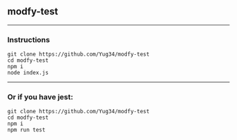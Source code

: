 ## modfy-test

<hr>

### Instructions

```shell
git clone https://github.com/Yug34/modfy-test
cd modfy-test
npm i
node index.js 
```

<hr>

### Or if you have jest:

```shell
git clone https://github.com/Yug34/modfy-test
cd modfy-test
npm i
npm run test
```